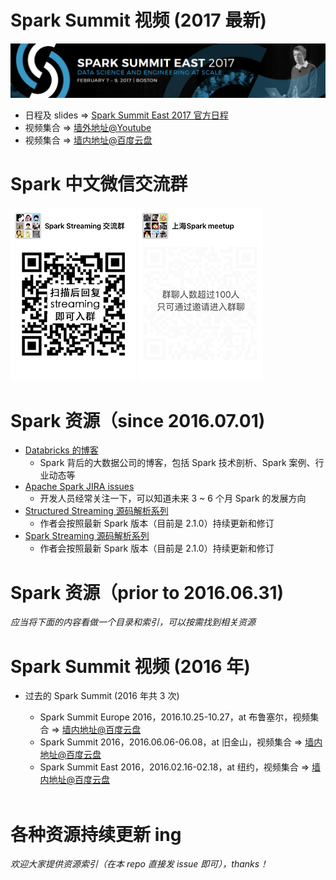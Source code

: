 # Spark Summit 视频 (2017 最新)

![spark_summit_east_2017](resources/spark_summit_east_2017.png)
- 日程及 slides => [Spark Summit East 2017 官方日程](https://spark-summit.org/east-2017/schedule/)
- 视频集合 => [墙外地址@Youtube](https://www.youtube.com/user/TheApacheSpark)
- 视频集合 => [墙内地址@百度云盘](http://pan.baidu.com/s/1jHD7yey)
  <br/>

# Spark 中文微信交流群

![wechat_spark_streaming_small](resources/wechat_spark_streaming_small.PNG)   ![wechat_sh_meetup_small](resources/wechat_sh_meetup_small.PNG)
<br/>

# Spark 资源（since 2016.07.01)

- [Databricks 的博客](https://databricks.com/blog)
  - Spark 背后的大数据公司的博客，包括 Spark 技术剖析、Spark 案例、行业动态等
- [Apache Spark JIRA issues](https://issues.apache.org/jira/issues/?jql=project+%3D+SPARK)
  - 开发人员经常关注一下，可以知道未来 3 ~ 6 个月 Spark 的发展方向 
- [Structured Streaming 源码解析系列](https://github.com/lw-lin/CoolplaySpark/tree/master/Structured%20Streaming%20%E6%BA%90%E7%A0%81%E8%A7%A3%E6%9E%90%E7%B3%BB%E5%88%97)
  - 作者会按照最新 Spark 版本（目前是 2.1.0）持续更新和修订
- [Spark Streaming 源码解析系列](https://github.com/lw-lin/CoolplaySpark/tree/master/Spark%20Streaming%20%E6%BA%90%E7%A0%81%E8%A7%A3%E6%9E%90%E7%B3%BB%E5%88%97)
  - 作者会按照最新 Spark 版本（目前是 2.1.0）持续更新和修订
    <br/>

# Spark 资源（prior to 2016.06.31)

*应当将下面的内容看做一个目录和索引，可以按需找到相关资源*

# Spark Summit 视频 (2016 年)

- 过去的 Spark Summit (2016 年共 3 次)
  - Spark Summit Europe 2016，2016.10.25-10.27，at 布鲁塞尔，视频集合 => [墙内地址@百度云盘](https://pan.baidu.com/s/1dE4OB4H)
  - Spark Summit 2016，2016.06.06-06.08，at 旧金山，视频集合 => [墙内地址@百度云盘](https://pan.baidu.com/s/1bZpurW)
  - Spark Summit East 2016，2016.02.16-02.18，at 纽约，视频集合 => [墙内地址@百度云盘](https://pan.baidu.com/s/1jHyMj46)

  <br/>

# 各种资源持续更新 ing

*欢迎大家提供资源索引（在本 repo 直接发 issue 即可），thanks！*

